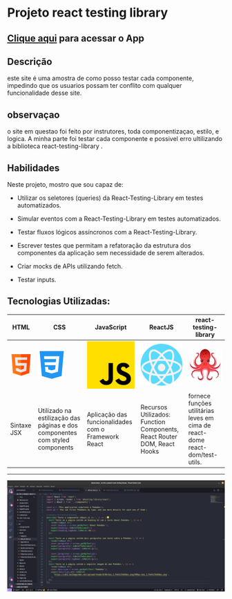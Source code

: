 # Projeto react testing library

## [Clique aqui](https://react-testing-library.vercel.app/) para acessar o App

## Descrição
este site é uma amostra de como posso testar cada componente, impedindo que os usuarios possam ter conflito com qualquer funcionalidade desse site.

## observaçao
o site em questao foi feito por instrutores, toda componentizaçao, estilo, e logica. A minha parte foi testar cada componente e possivel erro ultilizando a biblioteca react-testing-library  .

## Habilidades

Neste projeto, mostro que sou capaz de:

* Utilizar os seletores (queries) da React-Testing-Library em testes automatizados.

* Simular eventos com a React-Testing-Library em testes automatizados.

* Testar fluxos lógicos assíncronos com a React-Testing-Library.

* Escrever testes que permitam a refatoração da estrutura dos componentes da aplicação sem necessidade de serem alterados.

* Criar mocks de APIs utilizando fetch.

* Testar inputs.

## Tecnologias Utilizadas:
|HTML|CSS|JavaScript|ReactJS|react-testing-library|
|-|-|-|-|-|
|![icon](./public/img/html.png)|![icon](./public/img/css-3.png)|![icon](./public/img/js.png)|![icon](./public/img/react.png)|![icon](./public/img/octopus-128x128.png)|
|Sintaxe JSX|Utilizado na estilização das páginas e dos componentes com styled components|Aplicação das funcionalidades com o Framework React|Recursos Utilizados: Function Components, React Router DOM, React Hooks|fornece funções utilitárias leves em cima de react-dome react-dom/test-utils. 
___

![print](./public/img/p.png)